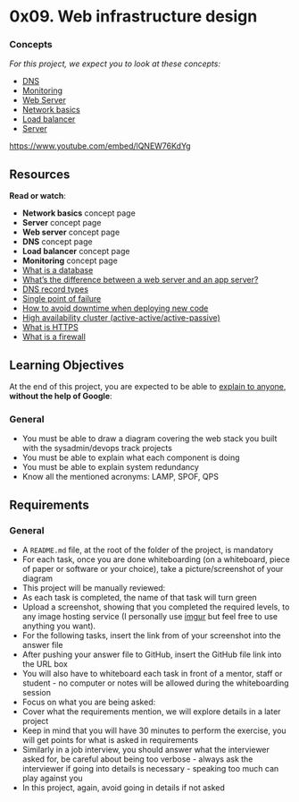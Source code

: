 
# 0x09. Web infrastructure design
### Concepts

_For this project, we expect you to look at these concepts:_

-   [DNS](https://intranet.hbtn.io/concepts/12)
-   [Monitoring](https://intranet.hbtn.io/concepts/13)
-   [Web Server](https://intranet.hbtn.io/concepts/17)
-   [Network basics](https://intranet.hbtn.io/concepts/33)
-   [Load balancer](https://intranet.hbtn.io/concepts/46)
-   [Server](https://intranet.hbtn.io/concepts/67)

https://www.youtube.com/embed/lQNEW76KdYg

## Resources

**Read or watch**:

-   **Network basics**  concept page
-   **Server**  concept page
-   **Web server**  concept page
-   **DNS**  concept page
-   **Load balancer**  concept page
-   **Monitoring**  concept page
-   [What is a database](https://intranet.hbtn.io/rltoken/woDFYUG0y_SrA79AaYbFCA "What is a database")
-   [What’s the difference between a web server and an app server?](https://intranet.hbtn.io/rltoken/Nb8B47Y2D8SLqQMOKVoQyQ "What's the difference between a web server and an app server?")
-   [DNS record types](https://intranet.hbtn.io/rltoken/GpryUd6X_WwPthlLvPG25w "DNS record types")
-   [Single point of failure](https://intranet.hbtn.io/rltoken/wYpewVpIp9PSqqL27RPafg "Single point of failure")
-   [How to avoid downtime when deploying new code](https://intranet.hbtn.io/rltoken/Mlvynt0OgLQXrxjrC5Wlnw "How to avoid downtime when deploying new code")
-   [High availability cluster (active-active/active-passive)](https://intranet.hbtn.io/rltoken/POX3jE0S6TChQHSYQraYeQ "High availability cluster (active-active/active-passive)")
-   [What is HTTPS](https://intranet.hbtn.io/rltoken/N4BwU4wYDNW02kdzMiekFw "What is HTTPS")
-   [What is a firewall](https://intranet.hbtn.io/rltoken/ZFTutaKN4wWzmL4fWhQmeg "What is a firewall")

## Learning Objectives

At the end of this project, you are expected to be able to  [explain to anyone](https://intranet.hbtn.io/rltoken/Dvn7v5U404zIccrJ_jDevg "explain to anyone"),  **without the help of Google**:

### General

-   You must be able to draw a diagram covering the web stack you built with the sysadmin/devops track projects
-   You must be able to explain what each component is doing
-   You must be able to explain system redundancy
-   Know all the mentioned acronyms: LAMP, SPOF, QPS

## Requirements

### General

-   A  `README.md`  file, at the root of the folder of the project, is mandatory
-   For each task, once you are done whiteboarding (on a whiteboard, piece of paper or software or your choice), take a picture/screenshot of your diagram
-   This project will be manually reviewed:
-   As each task is completed, the name of that task will turn green
-   Upload a screenshot, showing that you completed the required levels, to any image hosting service (I personally use  [imgur](https://intranet.hbtn.io/rltoken/QorG0rvw1PzqWBVrqWW6Sg "imgur")  but feel free to use anything you want).
-   For the following tasks, insert the link from of your screenshot into the answer file
-   After pushing your answer file to GitHub, insert the GitHub file link into the URL box
-   You will also have to whiteboard each task in front of a mentor, staff or student - no computer or notes will be allowed during the whiteboarding session
-   Focus on what you are being asked:
-   Cover what the requirements mention, we will explore details in a later project
-   Keep in mind that you will have 30 minutes to perform the exercise, you will get points for what is asked in requirements
-   Similarly in a job interview, you should answer what the interviewer asked for, be careful about being too verbose - always ask the interviewer if going into details is necessary - speaking too much can play against you
-   In this project, again, avoid going in details if not asked
